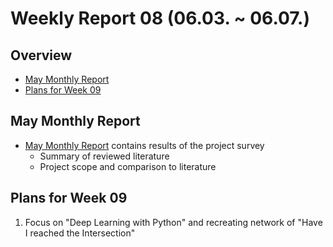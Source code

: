 # Weekly Report 08 (06.03. ~ 06.07.)

## Overview
- [May Monthly Report](#May-Monthly-Report)
- [Plans for Week 09](#Plans-for-Week-09)

## May Monthly Report
- [May Monthly Report](../MonthlyReports/MayMonthlyReport.md) contains results of the project survey
    - Summary of reviewed literature
    - Project scope and comparison to literature

## Plans for Week 09
1. Focus on "Deep Learning with Python" and recreating network of "Have I reached the Intersection"
